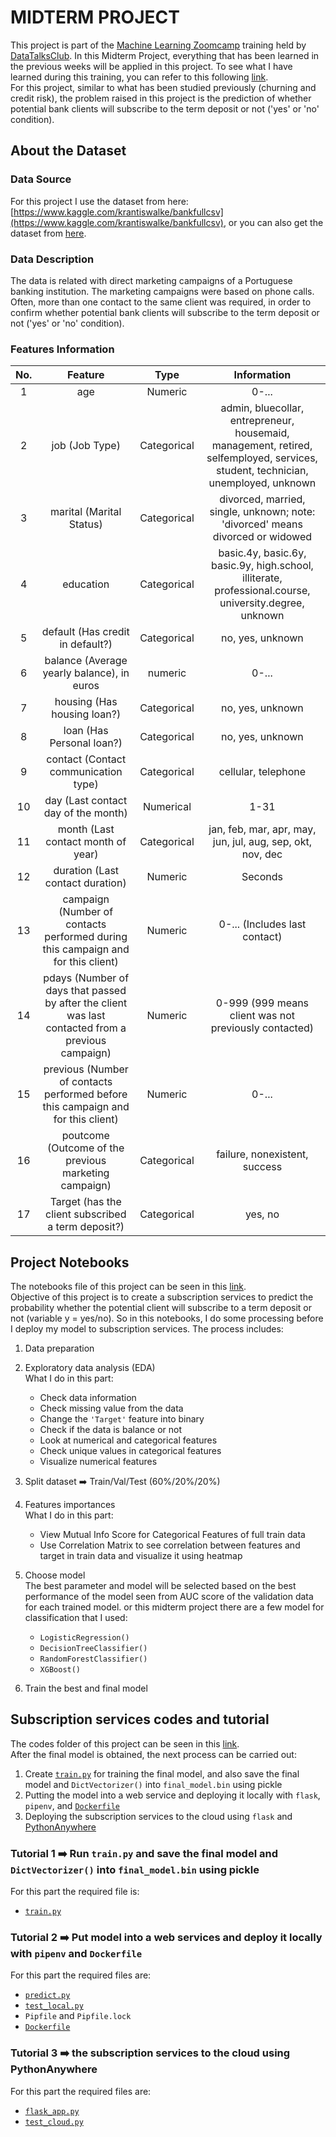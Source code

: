 # MIDTERM PROJECT
This project is part of the [Machine Learning Zoomcamp](https://github.com/alexeygrigorev/mlbookcamp-code/tree/master/course-zoomcamp) training held by [DataTalksClub](https://datatalks.club/). In this Midterm Project, everything that has been learned in the previous weeks will be applied in this project. To see what I have learned during this training, you can refer to this following [link](https://github.com/madityarafip/My-Machine-Learning/tree/main/ML-Zoomcamp).  
For this project, similar to what has been studied previously (churning and credit risk), the problem raised in this project is the prediction of whether potential bank clients will subscribe to the term deposit or not ('yes' or 'no' condition).

## About the Dataset
### Data Source
For this project I use the dataset from here: [https://www.kaggle.com/krantiswalke/bankfullcsv](https://www.kaggle.com/krantiswalke/bankfullcsv), or you can also get the dataset from [here](https://raw.githubusercontent.com/madityarafip/My-Machine-Learning/main/Dataset/bank-full.csv).
### Data Description
The data is related with direct marketing campaigns of a Portuguese banking institution. The marketing campaigns were based on phone calls. Often, more than one contact to the same client was required, in order to confirm whether potential bank clients will subscribe to the term deposit or not ('yes' or 'no' condition).
### Features Information
| No. | Feature      | Type | Information     |
| :---: | :---: | :---: | :---: |
| 1   | age   | Numeric   | 0-... |
| 2   | job (Job Type) | Categorical  | admin, bluecollar, entrepreneur, housemaid, management, retired, selfemployed, services, student, technician, unemployed, unknown  |
| 3   | marital (Marital Status)  | Categorical | divorced, married, single, unknown; note: 'divorced' means divorced or widowed |
| 4   |  education | Categorical  | basic.4y, basic.6y, basic.9y, high.school, illiterate, professional.course, university.degree, unknown  |
| 5   |  default (Has credit in default?)  | Categorical   | no, yes, unknown   |
| 6   |  balance (Average yearly balance), in euros  | numeric | 0-...  |
| 7   |  housing (Has housing loan?)   | Categorical   |  no, yes, unknown   |
| 8   |  loan (Has Personal loan?)  |  Categorical  |  no, yes, unknown   |
| 9   |  contact (Contact communication type)  | Categorical   | cellular, telephone |
| 10  |  day (Last contact day of the month)  | Numerical   | 1-31  |
| 11  |  month (Last contact month of year) | Categorical  | jan, feb, mar, apr, may, jun, jul, aug, sep, okt, nov, dec  |
| 12  | duration (Last contact duration)  | Numeric  | Seconds|
| 13  | campaign (Number of contacts performed during this campaign and for this client) | Numeric  | 0-... (Includes last contact) |
| 14  |  pdays (Number of days that passed by after the client was last contacted from a previous campaign) | Numeric  | 0-999 (999 means client was not previously contacted) |
| 15  |  previous (Number of contacts performed before this campaign and for this client) | Numeric | 0-...  |
| 16  |  poutcome (Outcome of the previous marketing campaign) |  Categorical | failure, nonexistent, success |
| 17  |  Target (has the client subscribed a term deposit?) | Categorical  | yes, no |

## Project Notebooks
 
The notebooks file of this project can be seen in this [link](https://github.com/madityarafip/My-Machine-Learning/blob/main/ML-Zoomcamp/Midterm-Project-Week-7/MLZoomcamp_MidProject.ipynb).  
Objective of this project is to create a subscription services to predict the probability whether the potential client will subscribe to a term deposit or not (variable y = yes/no). So in this notebooks, I do some processing before I deploy my model to subscription services. The process includes:
1. Data preparation
2. Exploratory data analysis (EDA)  
   What I do in this part: 
    + Check data information
    + Check missing value from the data
    + Change the `'Target'` feature into binary
    + Check if the data is balance or not
    + Look at numerical and categorical features
    + Check unique values in categorical features
    + Visualize numerical features
3. Split dataset ➡️ Train/Val/Test (60%/20%/20%)
4. Features importances  
	 What I do in this part:
	 + View Mutual Info Score for Categorical Features of full train data
	 + Use Correlation Matrix to see correlation between features and target in train data and visualize it using heatmap
5. Choose model  
   The best parameter and model will be selected based on the best performance of the model seen from AUC score of the validation data for each trained model. or this midterm project there are a few model for classification that I used:
   + `LogisticRegression()`
   + `DecisionTreeClassifier()`
   + `RandomForestClassifier()`
   + `XGBoost()`  
   
6. Train the best and final model


## Subscription services codes and tutorial
The codes folder of this project can be seen in this [link](https://github.com/madityarafip/My-Machine-Learning/tree/main/ML-Zoomcamp/Midterm-Project-Week-7/Mid-Project-Codes).  
After the final model is obtained, the next process can be carried out:
1. Create [`train.py`](https://github.com/madityarafip/My-Machine-Learning/blob/main/ML-Zoomcamp/Midterm-Project-Week-7/Mid-Project-Codes/train.py) for training the final model, and also save the final model and `DictVectorizer()` into `final_model.bin` using pickle
2. Putting the model into a web service and deploying it locally with `flask`, `pipenv`, and [`Dockerfile`](https://github.com/madityarafip/My-Machine-Learning/blob/main/ML-Zoomcamp/Midterm-Project-Week-7/Mid-Project-Codes/Dockerfile)
3. Deploying the subscription services to the cloud using `flask` and [PythonAnywhere](https://www.google.com/url?sa=t&rct=j&q=&esrc=s&source=web&cd=&cad=rja&uact=8&ved=2ahUKEwizz_aRou_zAhUNfX0KHbabAggQFnoECA0QAQ&url=https%3A%2F%2Fwww.pythonanywhere.com%2F&usg=AOvVaw3hzz2q-CdibjXhEo5E-uGB)

### Tutorial 1 ➡️ Run `train.py` and save the final model and `DictVectorizer()` into `final_model.bin` using pickle
For this part the required file is:
+ [`train.py`](https://github.com/madityarafip/My-Machine-Learning/blob/main/ML-Zoomcamp/Midterm-Project-Week-7/Mid-Project-Codes/train.py)

### Tutorial 2 ➡️ Put model into a web services and deploy it locally with `pipenv` and `Dockerfile`
For this part the required files are:
+ [`predict.py`](https://github.com/madityarafip/My-Machine-Learning/blob/main/ML-Zoomcamp/Midterm-Project-Week-7/Mid-Project-Codes/predict.py)
+ [`test_local.py`](https://github.com/madityarafip/My-Machine-Learning/blob/main/ML-Zoomcamp/Midterm-Project-Week-7/Mid-Project-Codes/test_local.py)
+ `Pipfile` and `Pipfile.lock`
+ [`Dockerfile`](https://github.com/madityarafip/My-Machine-Learning/blob/main/ML-Zoomcamp/Midterm-Project-Week-7/Mid-Project-Codes/Dockerfile)

### Tutorial 3 ➡️ the subscription services to the cloud using PythonAnywhere
For this part the required files are:
+ [`flask_app.py`](https://github.com/madityarafip/My-Machine-Learning/blob/main/ML-Zoomcamp/Midterm-Project-Week-7/Mid-Project-Codes/flask_app.py)
+ [`test_cloud.py`](https://github.com/madityarafip/My-Machine-Learning/blob/main/ML-Zoomcamp/Midterm-Project-Week-7/Mid-Project-Codes/test_cloud.py)

